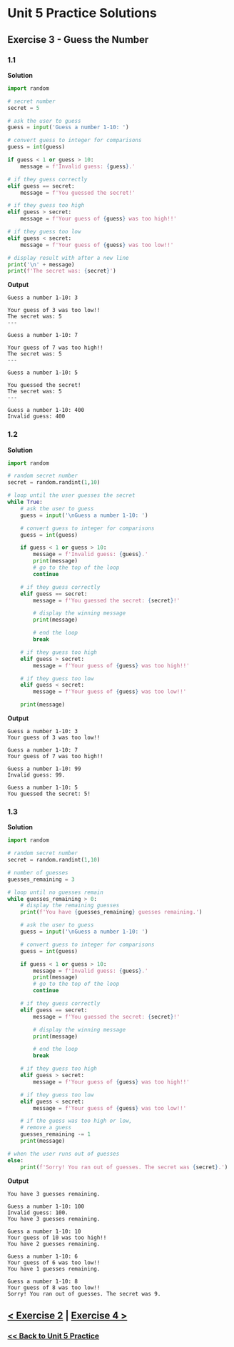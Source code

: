 # Unit 5 Practice Solutions

## Exercise 3 - Guess the Number

### **1.1**

**Solution**

```python
import random

# secret number
secret = 5

# ask the user to guess
guess = input('Guess a number 1-10: ')

# convert guess to integer for comparisons
guess = int(guess)

if guess < 1 or guess > 10:
    message = f'Invalid guess: {guess}.'

# if they guess correctly
elif guess == secret:
    message = f'You guessed the secret!'

# if they guess too high
elif guess > secret:
    message = f'Your guess of {guess} was too high!!'

# if they guess too low
elif guess < secret:
    message = f'Your guess of {guess} was too low!!'

# display result with after a new line
print('\n' + message)
print(f'The secret was: {secret}')
```

**Output**

    Guess a number 1-10: 3

    Your guess of 3 was too low!!
    The secret was: 5
    ---

    Guess a number 1-10: 7

    Your guess of 7 was too high!!
    The secret was: 5
    ---

    Guess a number 1-10: 5

    You guessed the secret!
    The secret was: 5
    ---

    Guess a number 1-10: 400
    Invalid guess: 400

### **1.2**

**Solution**

```python
import random

# random secret number
secret = random.randint(1,10)

# loop until the user guesses the secret
while True:
    # ask the user to guess
    guess = input('\nGuess a number 1-10: ')

    # convert guess to integer for comparisons
    guess = int(guess)

    if guess < 1 or guess > 10:
        message = f'Invalid guess: {guess}.'
        print(message)
        # go to the top of the loop
        continue

    # if they guess correctly
    elif guess == secret:
        message = f'You guessed the secret: {secret}!'

        # display the winning message
        print(message)

        # end the loop
        break

    # if they guess too high
    elif guess > secret:
        message = f'Your guess of {guess} was too high!!'

    # if they guess too low
    elif guess < secret:
        message = f'Your guess of {guess} was too low!!'

    print(message)
```

**Output**

    Guess a number 1-10: 3
    Your guess of 3 was too low!!

    Guess a number 1-10: 7
    Your guess of 7 was too high!!

    Guess a number 1-10: 99
    Invalid guess: 99.

    Guess a number 1-10: 5
    You guessed the secret: 5!

### **1.3**

**Solution**

```python
import random

# random secret number
secret = random.randint(1,10)

# number of guesses
guesses_remaining = 3

# loop until no guesses remain
while guesses_remaining > 0:
    # display the remaining guesses
    print(f'You have {guesses_remaining} guesses remaining.')

    # ask the user to guess
    guess = input('\nGuess a number 1-10: ')

    # convert guess to integer for comparisons
    guess = int(guess)

    if guess < 1 or guess > 10:
        message = f'Invalid guess: {guess}.'
        print(message)
        # go to the top of the loop
        continue

    # if they guess correctly
    elif guess == secret:
        message = f'You guessed the secret: {secret}!'

        # display the winning message
        print(message)

        # end the loop
        break

    # if they guess too high
    elif guess > secret:
        message = f'Your guess of {guess} was too high!!'

    # if they guess too low
    elif guess < secret:
        message = f'Your guess of {guess} was too low!!'

    # if the guess was too high or low,
    # remove a guess
    guesses_remaining -= 1
    print(message)

# when the user runs out of guesses
else:
    print(f'Sorry! You ran out of guesses. The secret was {secret}.')
```

**Output**

    You have 3 guesses remaining.

    Guess a number 1-10: 100
    Invalid guess: 100.
    You have 3 guesses remaining.

    Guess a number 1-10: 10
    Your guess of 10 was too high!!
    You have 2 guesses remaining.

    Guess a number 1-10: 6
    Your guess of 6 was too low!!
    You have 1 guesses remaining.

    Guess a number 1-10: 8
    Your guess of 8 was too low!!
    Sorry! You ran out of guesses. The secret was 9.

## [< Exercise 2](../exercise_2.md) | [Exercise 4 >](../exercise_4.md)

### [<< Back to Unit 5 Practice](/practice/unit_5/)